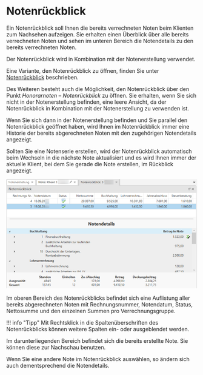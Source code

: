 # Notenrückblick

Ein Notenrückblick soll Ihnen die bereits verrechneten Noten beim
Klienten zum Nachsehen aufzeigen. Sie erhalten einen Überblick über alle
bereits verrechneten Noten und sehen im unteren Bereich die Notendetails
zu den bereits verrechneten Noten.

Der Notenrückblick wird in Kombination mit der Notenerstellung
verwendet.

Eine Variante, den Notenrückblick zu öffnen, finden Sie unter [Notenrückblick](../HONNext/Notenerstellung/Notenerstellung.md#notenrueckblick) beschrieben.

Des Weiteren besteht auch die Möglichkeit, den Notenrückblick über den
Punkt *Honorarnoten – Notenrückblick* zu öffnen. Sie erhalten, wenn Sie
sich nicht in der Notenerstellung befinden, eine leere Ansicht, da der
Notenrückblick in Kombination mit der Notenerstellung zu verwenden ist.

Wenn Sie sich dann in der Notenerstellung befinden und Sie parallel den
Notenrückblick geöffnet haben, wird Ihnen im Notenrückblick immer eine
Historie der bereits abgerechneten Noten mit den zugehörigen
Notendetails angezeigt.

Sollten Sie eine Notenserie erstellen, wird der Notenrückblick
automatisch beim Wechseln in die nächste Note aktualisiert und es wird
Ihnen immer der aktuelle Klient, bei dem Sie gerade die Note
erstellen, im Rückblick angezeigt.

![](<img/image331.png>)

Im oberen Bereich des Notenrückblicks befindet sich eine Auflistung
aller bereits abgerechneten Noten mit Rechnungsnummer, Notendatum,
Status, Nettosumme und den einzelnen Summen pro Verrechnungsgruppe.

!!! info "Tipp"
    Mit Rechtsklick in die Spaltenüberschriften des Notenrückblicks können weitere Spalten ein- oder ausgeblendet werden.

Im darunterliegenden Bereich befindet sich die bereits erstellte Note.
Sie können diese zur Nachschau benutzen.

Wenn Sie eine andere Note im Notenrückblick auswählen, so ändern sich
auch dementsprechend die Notendetails.
